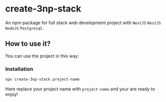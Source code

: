 # create-3np-stack

An npm package for full stack web development project with `NextJS` `NestJS` `NodeJS` `Postgresql`.

## How to use it?

You can use the project in this way:

### Installation

```bash
npx create-3np-stack project-name
```

Here replace your project name with `project-name` and your are ready to enjoy!
